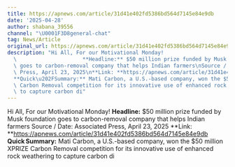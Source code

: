 ```yaml
---
title: https://apnews.com/article/31d41e402fd5386bd564d7145e84e9db
date: '2025-04-28'
author: shabana_39556
channel: "\U0001F3D8general-chat"
tag: News/Article
original_url: https://apnews.com/article/31d41e402fd5386bd564d7145e84e9db
description: "Hi All, For our Motivational Monday!                               \
  \                     **Headline:** $50 million prize funded by Musk foundation\
  \ goes to carbon-removal company that helps Indian farmers\nSource / Date: Associated\
  \ Press, April 23, 2025\n**Link: **https://apnews.com/article/31d41e402fd5386bd564d7145e84e9db\n\
  **Quick\u202FSummary:** Mati Carbon, a U.S.-based company, won the $50 million XPRIZE\
  \ Carbon Removal competition for its innovative use of enhanced rock weathering\
  \ to capture carbon di"
---
```


Hi All, For our Motivational Monday!                                                    **Headline:** $50 million prize funded by Musk foundation goes to carbon-removal company that helps Indian farmers
Source / Date: Associated Press, April 23, 2025
**Link: **https://apnews.com/article/31d41e402fd5386bd564d7145e84e9db
**Quick Summary:** Mati Carbon, a U.S.-based company, won the $50 million XPRIZE Carbon Removal competition for its innovative use of enhanced rock weathering to capture carbon di